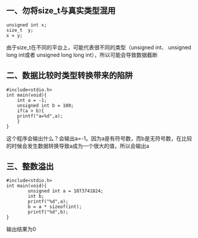 ## 一、勿将size_t与真实类型混用

```
unsigned int x;
size_t  y;
x = y;
```

由于size_t在不同的平台上，可能代表很不同的类型（unsigned int、 unsigned long int或者 unsigned long long int），所以可能会导致数据截断

## 二、数据比较时类型转换带来的陷阱

```
#include<stdio.h>
int main(void){
    int a = -1;
    unsigned int b = 100;
    if(a > b){
    printf("a=%d",a);
    }
}
```

这个程序会输出什么？会输出a=-1。因为a是有符号数，而b是无符号数，在比较的时候会发生数据转换导致a成为一个很大的值，所以会输出a

## 三、整数溢出

```
#include<stdio.h>
int main(void){
        unsigned int a = 1073741824;
        int b;
        printf("%d",a);
        b = a * sizeof(int);
        printf("%d",b);
}
```

输出结果为0